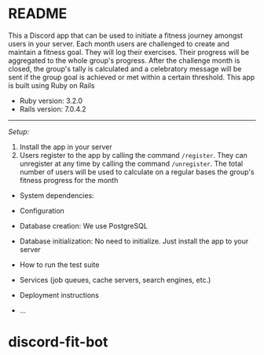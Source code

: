 # README

This a Discord app that can be used to initiate a fitness journey amongst users in your server. Each month users are challenged to create and maintain a fitness goal. They will log their exercises. Their progress will be aggregated to the whole group's progress. After the challenge month is closed, the group's tally is calculated and a celebratory message will be sent if the group goal is achieved or met within a certain threshold. This app is built using Ruby on Rails

* Ruby version:  3.2.0
* Rails version: 7.0.4.2

---

*Setup:*
1. Install the app in your server
2. Users register to the app by calling the command `/register`. They can unregister at any time by calling the command `/unregister`. The total number of users will be used to calculate on a regular bases the group's fitness progress for the month 


* System dependencies: 

* Configuration

* Database creation: We use PostgreSQL

* Database initialization: No need to initialize. Just install the app to your server

* How to run the test suite

* Services (job queues, cache servers, search engines, etc.)

* Deployment instructions

* ...
# discord-fit-bot
